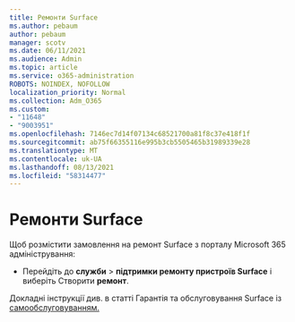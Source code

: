 ```yaml
---
title: Ремонти Surface
ms.author: pebaum
author: pebaum
manager: scotv
ms.date: 06/11/2021
ms.audience: Admin
ms.topic: article
ms.service: o365-administration
ROBOTS: NOINDEX, NOFOLLOW
localization_priority: Normal
ms.collection: Adm_O365
ms.custom:
- "11648"
- "9003951"
ms.openlocfilehash: 7146ec7d14f07134c68521700a81f8c37e418f1f
ms.sourcegitcommit: ab75f66355116e995b3cb5505465b31989339e28
ms.translationtype: MT
ms.contentlocale: uk-UA
ms.lasthandoff: 08/13/2021
ms.locfileid: "58314477"
---
```

# <a name="surface-repairs"></a>Ремонти Surface

Щоб розмістити замовлення на ремонт Surface з порталу Microsoft 365 адміністрування:

- Перейдіть до **служби**  >  **підтримки ремонту пристроїв Surface** і виберіть Створити **ремонт**. 

Докладні інструкції див. в статті Гарантія та обслуговування Surface із [самообслуговуванням.](https://docs.microsoft.com/surface/self-serve-warranty-service)